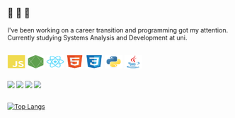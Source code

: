 ## 👋 👋 👋

I've been working on a career transition and programming got my attention. Currently studying Systems Analysis and Development at uni.

<div style="display: inline_block"><br>
  <img align="center" alt="Pe-Js" height="30" width="40" src="https://raw.githubusercontent.com/devicons/devicon/master/icons/javascript/javascript-plain.svg">
  <img align="center" alt="Pe-Ts" height="30" width="40" src="https://raw.githubusercontent.com/devicons/devicon/master/icons/nodejs/nodejs-plain.svg">
  <img align="center" alt="Pe-React" height="30" width="40" src="https://raw.githubusercontent.com/devicons/devicon/master/icons/react/react-original.svg">
  <img align="center" alt="Pe-HTML" height="30" width="40" src="https://raw.githubusercontent.com/devicons/devicon/master/icons/html5/html5-original.svg">
  <img align="center" alt="Pe-CSS" height="30" width="40" src="https://raw.githubusercontent.com/devicons/devicon/master/icons/css3/css3-original.svg">
  <img align="center" alt="Pe-Python" height="30" width="40" src="https://raw.githubusercontent.com/devicons/devicon/master/icons/python/python-original.svg">
  <img align="center" alt="Pe-Csharp" height="30" width="40" src="https://raw.githubusercontent.com/devicons/devicon/master/icons/java/java-original.svg">
</div>
  
  ##
 
<div> 
  <a href="https://instagram.com/pedro_lemos1" target="_blank"><img src="https://img.shields.io/badge/-Instagram-%23E4405F?style=for-the-badge&logo=instagram&logoColor=white" target="_blank"></a>
    <a href="https://twitter.com/pedrolemons1" target="_blank"><img src="https://img.shields.io/badge/-Twitter-1ca0f1?style=for-the-badge&logo=twitter&logoColor=white" target="_blank"></a>
  <a href = "mailto:p.a.lemos1@gmail.com"><img src="https://img.shields.io/badge/-Gmail-%23333?style=for-the-badge&logo=gmail&logoColor=white" target="_blank"></a>
  <a href="https://www.linkedin.com/in/pedroalemos" target="_blank"><img src="https://img.shields.io/badge/-LinkedIn-%230077B5?style=for-the-badge&logo=linkedin&logoColor=white" target="_blank"></a> 
  
</div>

##

[![Top Langs](https://github-readme-stats-zeta-flax.vercel.app/api/top-langs/?username=PedroLemons&layout=compact)](https://github.com/PedroLemons/github-readme-stats)
